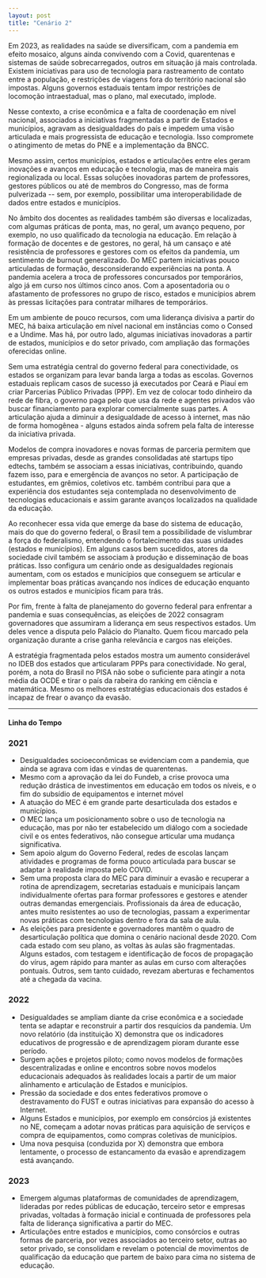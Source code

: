 ```yaml
---
layout: post
title: "Cenário 2"
---
```


Em 2023, as realidades na saúde se diversificam, com a pandemia em efeito mosaico, alguns ainda convivendo com a Covid, quarentenas e sistemas de saúde sobrecarregados, outros em situação já mais controlada. Existem iniciativas para uso de tecnologia para rastreamento de contato entre a população, e restrições de viagens fora do território nacional são impostas. Alguns governos estaduais tentam impor restrições de locomoção intraestadual, mas o plano, mal executado, implode.

Nesse contexto, a crise econômica e a falta de coordenação em nível nacional, associados a iniciativas fragmentadas a partir de Estados e municípios, agravam as desigualdades do país e impedem uma visão articulada e mais progressista de educação e tecnologia. Isso compromete o atingimento de metas do PNE e a implementação da BNCC.

Mesmo assim, certos municípios, estados e articulações entre eles geram inovações e avanços em educação e tecnologia, mas de maneira mais regionalizada ou local. Essas soluções inovadoras partem de professores, gestores públicos ou até de membros do Congresso, mas de forma pulverizada -- sem, por exemplo, possibilitar uma interoperabilidade de dados entre estados e municípios.  

No âmbito dos docentes as realidades também são diversas e localizadas, com algumas práticas de ponta, mas, no geral, um avanço pequeno, por exemplo, no uso qualificado da tecnologia na educação. Em relação à formação de docentes e de gestores, no geral, há um cansaço e até resistência de professores e gestores com os efeitos da pandemia, um sentimento de burnout generalizado. Do MEC partem iniciativas pouco articuladas de formação, desconsiderando experiências na ponta. A pandemia acelera a troca de professores concursados por temporários, algo já em curso nos últimos cinco anos. Com a aposentadoria ou o afastamento de professores no grupo de risco, estados e municípios abrem às pressas licitações para contratar milhares de temporários.

Em um ambiente de pouco recursos, com uma liderança divisiva a partir do MEC, há baixa articulação em nível nacional em instâncias como o Consed e a Undime. Mas há, por outro lado, algumas iniciativas inovadoras a partir de estados, municípios e do setor privado, com ampliação das formações oferecidas online.


Sem uma estratégia central do governo federal para conectividade, os estados se organizam para levar banda larga a todas as escolas. Governos estaduais replicam casos de sucesso já executados por Ceará e Piauí em criar Parcerias Público Privadas (PPP). Em vez de colocar todo dinheiro da rede de fibra, o governo paga pelo que usa da rede e agentes privados vão buscar financiamento para explorar comercialmente suas partes. A articulação ajuda a diminuir a desigualdade de acesso à internet, mas não de forma homogênea - alguns estados ainda sofrem pela falta de interesse da iniciativa privada.

Modelos de compra inovadores e novas formas de parceria permitem que empresas privadas, desde as grandes consolidadas até startups tipo edtechs, também se associam a essas iniciativas, contribuindo, quando fazem isso, para e emergência de avanços no setor. A participação de estudantes, em grêmios, coletivos etc. também contribui para que a experiência dos estudantes seja contemplada no desenvolvimento de tecnologias educacionais e assim garante avanços localizados na qualidade da educação.

Ao reconhecer essa vida que emerge da base do sistema de educação, mais do que do governo federal, o Brasil tem a possibilidade de vislumbrar a força do federalismo, entendendo o fortalecimento das suas unidades (estados e municípios). Em alguns casos bem sucedidos, atores da sociedade civil também se associam à produção e disseminação de boas práticas. Isso configura um cenário onde as desigualdades regionais aumentam, com os estados e municípios que conseguem se articular e implementar boas práticas avançando nos índices de educação enquanto os outros estados e municípios ficam para trás. 

Por fim, frente à falta de planejamento do governo federal para enfrentar a pandemia e suas consequências, as eleições de 2022 consagram governadores que assumiram a liderança em seus respectivos estados. Um deles vence a disputa pelo Palácio do Planalto. Quem ficou marcado pela organização durante a crise ganha relevância e cargos nas eleições. 

A estratégia fragmentada pelos estados mostra um aumento considerável no IDEB dos estados que articularam PPPs para conectividade. No geral, porém, a nota do Brasil no PISA não sobe o suficiente para atingir a nota média da OCDE e tirar o país da rabeira do ranking em ciência e matemática. Mesmo os melhores estratégias educacionais dos estados é incapaz de frear o avanço da evasão.


<hr>

#### Linha do Tempo


### 2021

- Desigualdades socioeconômicas se evidenciam com a pandemia, que ainda se agrava com idas e vindas de quarentenas.
- Mesmo com a aprovação da lei do Fundeb, a crise provoca uma redução drástica de investimentos em educação em todos os níveis, e o fim do subsídio de equipamentos e internet móvel
- A atuação do MEC é em grande parte desarticulada dos estados e municípios.
- O MEC lança um posicionamento sobre o uso de tecnologia na educação, mas por não ter estabelecido um diálogo com a sociedade civil e os entes federativos, não consegue articular uma mudança significativa.
- Sem apoio algum do Governo Federal, redes de escolas lançam atividades e programas de forma pouco articulada para buscar se adaptar à realidade imposta pelo COVID. 
- Sem uma proposta clara do MEC para diminuir a evasão e recuperar a rotina de  aprendizagem, secretarias estaduais e municipais lançam individualmente ofertas para formar professores e gestores e atender outras demandas emergenciais.
Profissionais da área de educação, antes muito resistentes ao uso de tecnologias, passam a experimentar novas práticas com tecnologias dentro e fora da sala de aula.
- As eleições para presidente e governadores mantêm o quadro de desarticulação política que domina o cenário nacional desde 2020. 
Com cada estado com seu plano, as voltas às aulas são fragmentadas. Alguns estados, com testagem e identificação de focos de propagação do vírus, agem rápido para manter as aulas em curso com alterações pontuais. Outros, sem tanto cuidado, revezam aberturas e fechamentos até a chegada da vacina.


### 2022

- Desigualdades se ampliam diante da crise econômica e a sociedade tenta se adaptar e reconstruir a partir dos resquícios da pandemia. 
Um novo relatório (da instituição X) demonstra que os indicadores educativos de progressão e de aprendizagem pioram durante esse período. 
- Surgem ações e projetos piloto; como novos modelos de formações descentralizadas e online e encontros sobre novos modelos educacionais adequados às realidades locais a partir de um maior alinhamento e articulação de Estados e municípios.
- Pressão da sociedade e dos entes federativos promove o destravamento do FUST e outras iniciativas para expansão do acesso à Internet. 
- Alguns Estados e municípios, por exemplo em consórcios já existentes no NE, começam a adotar novas práticas para aquisição de serviços e compra de equipamentos, como compras coletivas de municípios.
- Uma nova pesquisa (conduzida por X) demonstra que embora lentamente, o processo de estancamento da evasão e aprendizagem está avançando.


### 2023

- Emergem algumas plataformas de comunidades de aprendizagem, lideradas por redes públicas de educação, terceiro setor e empresas privadas, voltadas à formação inicial e continuada de professores pela falta de liderança significativa a partir do MEC. 
- Articulações entre estados e municípios, como consórcios e outras formas de parceria, por vezes associados ao terceiro setor, outras ao setor privado, se consolidam e revelam o potencial de movimentos de qualificação da educação que partem de baixo para cima no sistema de educação. 


